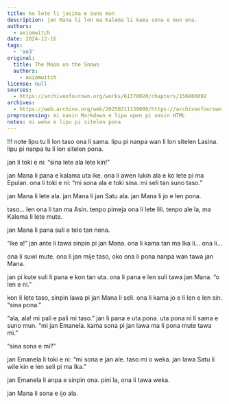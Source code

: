```yaml
---
title: ko lete li jasima e suno mun
description: jan Mana li lon ma Kalema li kama sona e mun ona.
authors:
  - axiomwitch
date: 2024-12-16
tags:
  - 'ao3'
original:
  title: The Moon on the Snows
  authors:
    - axiomwitch
license: null
sources:
  - https://archiveofourown.org/works/61370020/chapters/156866092
archives:
  - https://web.archive.org/web/20250211130006/https://archiveofourown.org/works/61370020/chapters/156866092
preprocessing: mi nasin Markdown e lipu open pi nasin HTML
notes: mi weka e lipu pi sitelen pona
---
```


!!! note
    lipu tu li lon taso ona li sama. lipu pi nanpa wan li lon sitelen Lasina. lipu pi nanpa tu li lon sitelen pona.

jan li toki e ni: “sina lete ala lete kin!”

jan Mana li pana e kalama uta ike. ona li awen lukin ala e ko lete pi ma Epulan. ona li toki e ni: “mi sona ala e toki sina. mi seli tan suno taso.”

jan Mana li lete ala. jan Mana li jan Satu ala. jan Mana li jo e len pona.

taso... len ona li tan ma Asin. tenpo pimeja ona li lete lili. tenpo ale la, ma Kalema li lete mute.

jan Mana li pana suli e telo tan nena.

“ike a!” jan ante li tawa sinpin pi jan Mana. ona li kama tan ma Ika li... ona li...

ona li suwi mute. ona li jan mije taso, oko ona li pona nanpa wan tawa jan Mana.

jan pi kute suli li pana e kon tan uta. ona li pana e len suli tawa jan Mana. “o len e ni.”

kon li lete taso, sinpin lawa pi jan Mana li seli. ona li kama jo e li len e len sin. “sina pona.”

“ala, ala! mi pali e pali mi taso.” jan li pana e uta pona. uta pona ni li sama e suno mun. “mi jan Emanela. kama sona pi jan lawa ma li pona mute tawa mi.”

“sina sona e mi?”

jan Emanela li toki e ni: “mi sona e jan ale. taso mi o weka. jan lawa Satu li wile kin e len seli pi ma Ika.”

jan Emanela li anpa e sinpin ona. pini la, ona li tawa weka.

jan Mana li sona e ijo ala.
